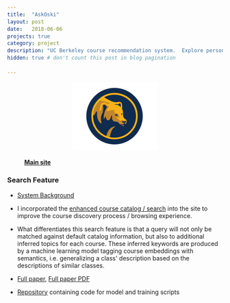 ```yaml
---
title:  "AskOski"
layout: post
date:   2018-06-06
projects: true
category: project
description: "UC Berkeley course recommendation system.  Explore personalized course suggestions based on historic enrollments."
hidden: true # don't count this post in blog pagination

---
```


<figure>
<a href="https://askoski.berkeley.edu" target="_blank">
	<img src="/assets/images/featured_images/askoski.png" alt="AskOski Logo" style="width:200px;
    height: auto; display: block; margin: 0 auto;">
  	<figcaption> <h4> Main site </h4> </figcaption>
</a>
</figure>


### Search Feature

- <a href="{{ site.url }}/assets/files/askoski_brochure.pdf" target="_blank">System Background</a>
- I incorporated the <a href="https://askoski.berkeley.edu/search" target="_blank">enhanced course catalog / search</a> into the site to improve the course discovery process / browsing experience. 
- What differentiates this search feature is that a query will not only be matched against default catalog information, but also to additional inferred topics for each course.  These inferred keywords are produced by a machine learning model tagging course embeddings with semantics, i.e. generalizing a class' description based on the descriptions of similar classes. 

- <a href="https://link.springer.com/chapter/10.1007%2F978-3-030-29736-7_36" target="_blank">Full paper</a>, <a href="{{site.url}}/assets/files/EC-TEL-paper.pdf" target="_blank">Full paper PDF</a>
- <a href="https://github.com/mdong127/ICS-research" target="_blank">Repository</a> containing code for model and training scripts
<!-- - Tools used -->
<!-- - What makes this course catalog “intelligent” is that a search query will not only be matched against course titles and descriptions, but also to additional “inferred keywords” for each course.  The inferred keywords are a machine learning model’s prediction as to what a class is about based on its true description and its mathematical representation learned from student behavior, intending to capture a semantic portrayal of courses beyond university catalog descriptions.  -->
<!-- These predicted keywords are a generalized description that contains words pulled from other course descriptions by way of a classification model mapping from a behaviorally informed course embedding space to a literal course description semantic space.   -->
<!-- - [Poster]({{site.url}}/assets/files/EDM-poster.pdf), [Short paper pdf]({{site.url}}/assets/files/EDM-paper.pdf) -->
<!-- More details [here]({{site.url}}/assets/files/research-poster-final.pdf). --> 

